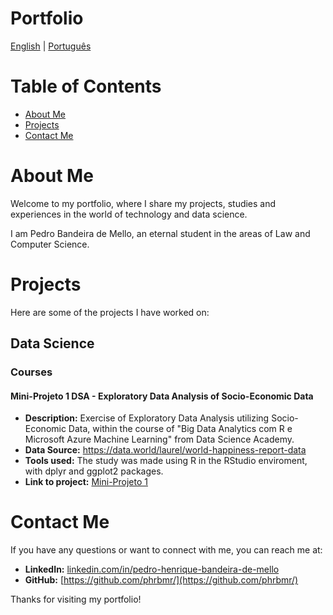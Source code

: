 # Portfolio
[English](index.md) | [Português](pt/indexpt.md)

# Table of Contents
- [About Me](#about-me)
- [Projects](#projects)
- [Contact Me](#contact-me)

# About Me

Welcome to my portfolio, where I share my projects, studies and experiences in the world of technology and data science.

I am Pedro Bandeira de Mello, an eternal student in the areas of Law and Computer Science. 

# Projects

Here are some of the projects I have worked on:

## Data Science

### Courses
#### Mini-Projeto 1 DSA - Exploratory Data Analysis of Socio-Economic Data

- **Description:** Exercise of Exploratory Data Analysis utilizing Socio-Economic Data, within the course of "Big Data Analytics com R e Microsoft Azure Machine Learning" from Data Science Academy.
- **Data Source:** https://data.world/laurel/world-happiness-report-data
- **Tools used:** The study was made using R in the RStudio enviroment, with dplyr and ggplot2 packages.
- **Link to project:** [Mini-Projeto 1](projects/MiniProjeto1.html)

# Contact Me

If you have any questions or want to connect with me, you can reach me at:

- **LinkedIn:** [linkedin.com/in/pedro-henrique-bandeira-de-mello](https://br.linkedin.com/in/pedro-henrique-bandeira-de-mello-3a7705211)
- **GitHub:** [https://github.com/phrbmr/](https://github.com/phrbmr/)

Thanks for visiting my portfolio!